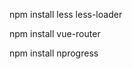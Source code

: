 <!-- vue2改vue3商品汇项目 -->
<!-- 下载的插件 -->

<!-- less less-loader -->
npm install less less-loader

<!-- router -->
npm install vue-router

<!-- nprogress 进度条 -->
npm install nprogress

